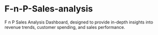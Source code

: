 # F-n-P-Sales-analysis
F n P Sales Analysis Dashboard, designed to provide in-depth insights into revenue trends, customer spending, and sales performance.

